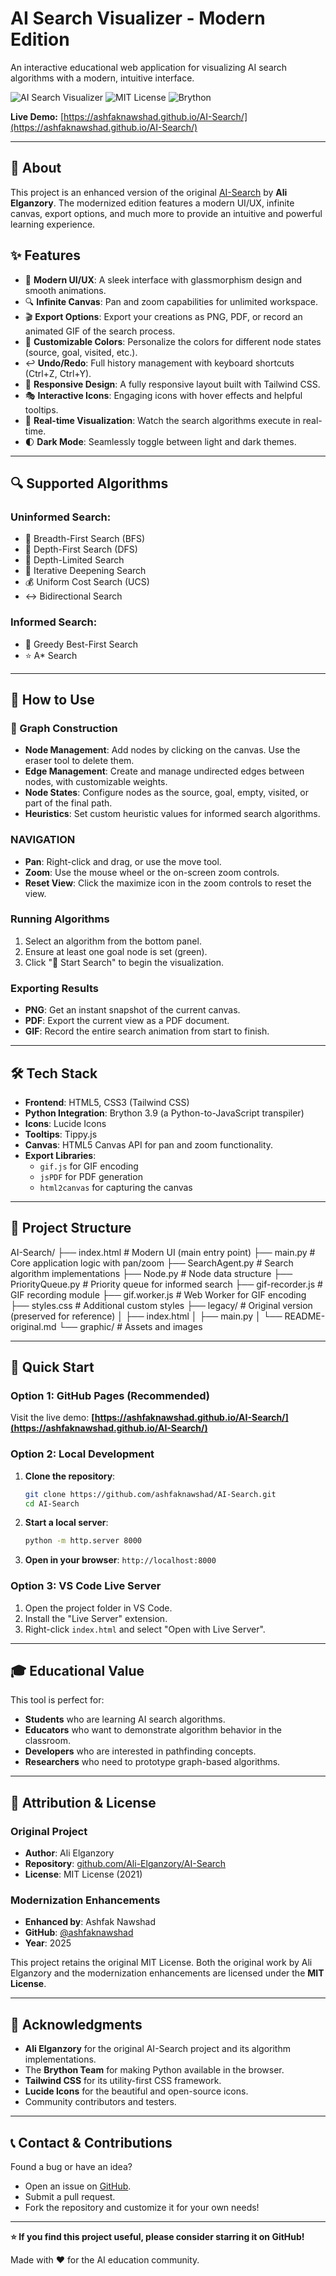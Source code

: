 # AI Search Visualizer - Modern Edition

An interactive educational web application for visualizing AI search algorithms with a modern, intuitive interface.

![AI Search Visualizer](https://img.shields.io/badge/AI-Search%20Visualizer-blueviolet?style=for-the-badge)
![MIT License](https://img.shields.io/badge/License-MIT-green.svg?style=for-the-badge)
![Brython](https://img.shields.io/badge/Brython-3.9-blue?style=for-the-badge)

**Live Demo:** [https://ashfaknawshad.github.io/AI-Search/](https://ashfaknawshad.github.io/AI-Search/)

---

## 🎯 About

This project is an enhanced version of the original [AI-Search](https://github.com/Ali-Elganzory/AI-Search) by **Ali Elganzory**. The modernized edition features a modern UI/UX, infinite canvas, export options, and much more to provide an intuitive and powerful learning experience.

## ✨ Features

- 🎨 **Modern UI/UX**: A sleek interface with glassmorphism design and smooth animations.
- 🔍 **Infinite Canvas**: Pan and zoom capabilities for unlimited workspace.
- 🎬 **Export Options**: Export your creations as PNG, PDF, or record an animated GIF of the search process.
- 🎨 **Customizable Colors**: Personalize the colors for different node states (source, goal, visited, etc.).
- ↩️ **Undo/Redo**: Full history management with keyboard shortcuts (Ctrl+Z, Ctrl+Y).
- 📱 **Responsive Design**: A fully responsive layout built with Tailwind CSS.
- 🎭 **Interactive Icons**: Engaging icons with hover effects and helpful tooltips.
- 🚀 **Real-time Visualization**: Watch the search algorithms execute in real-time.
- 🌓 **Dark Mode**: Seamlessly toggle between light and dark themes.

---

## 🔍 Supported Algorithms

### Uninformed Search:
- 🔵 Breadth-First Search (BFS)
- 🔴 Depth-First Search (DFS)
- 📏 Depth-Limited Search
- 🔁 Iterative Deepening Search
- 💰 Uniform Cost Search (UCS)
- ↔️ Bidirectional Search

### Informed Search:
- 🎯 Greedy Best-First Search
- ⭐ A* Search

---

## 📖 How to Use

### 🎨 Graph Construction

- **Node Management**: Add nodes by clicking on the canvas. Use the eraser tool to delete them.
- **Edge Management**: Create and manage undirected edges between nodes, with customizable weights.
- **Node States**: Configure nodes as the source, goal, empty, visited, or part of the final path.
- **Heuristics**: Set custom heuristic values for informed search algorithms.

### NAVIGATION

- **Pan**: Right-click and drag, or use the move tool.
- **Zoom**: Use the mouse wheel or the on-screen zoom controls.
- **Reset View**: Click the maximize icon in the zoom controls to reset the view.

### Running Algorithms

1. Select an algorithm from the bottom panel.
2. Ensure at least one goal node is set (green).
3. Click "🚀 Start Search" to begin the visualization.

### Exporting Results

- **PNG**: Get an instant snapshot of the current canvas.
- **PDF**: Export the current view as a PDF document.
- **GIF**: Record the entire search animation from start to finish.

---

## 🛠️ Tech Stack

- **Frontend**: HTML5, CSS3 (Tailwind CSS)
- **Python Integration**: Brython 3.9 (a Python-to-JavaScript transpiler)
- **Icons**: Lucide Icons
- **Tooltips**: Tippy.js
- **Canvas**: HTML5 Canvas API for pan and zoom functionality.
- **Export Libraries**:
    - `gif.js` for GIF encoding
    - `jsPDF` for PDF generation
    - `html2canvas` for capturing the canvas

---

## 📁 Project Structure

AI-Search/
├── index.html # Modern UI (main entry point)
├── main.py # Core application logic with pan/zoom
├── SearchAgent.py # Search algorithm implementations
├── Node.py # Node data structure
├── PriorityQueue.py # Priority queue for informed search
├── gif-recorder.js # GIF recording module
├── gif.worker.js # Web Worker for GIF encoding
├── styles.css # Additional custom styles
├── legacy/ # Original version (preserved for reference)
│ ├── index.html
│ ├── main.py
│ └── README-original.md
└── graphic/ # Assets and images


---

## 🚀 Quick Start

### Option 1: GitHub Pages (Recommended)

Visit the live demo: **[https://ashfaknawshad.github.io/AI-Search/](https://ashfaknawshad.github.io/AI-Search/)**

### Option 2: Local Development

1.  **Clone the repository**:
    ```bash
    git clone https://github.com/ashfaknawshad/AI-Search.git
    cd AI-Search
    ```
2.  **Start a local server**:
    ```bash
    python -m http.server 8000
    ```
3.  **Open in your browser**:
    `http://localhost:8000`

### Option 3: VS Code Live Server

1.  Open the project folder in VS Code.
2.  Install the "Live Server" extension.
3.  Right-click `index.html` and select "Open with Live Server".

---

## 🎓 Educational Value

This tool is perfect for:
- **Students** who are learning AI search algorithms.
- **Educators** who want to demonstrate algorithm behavior in the classroom.
- **Developers** who are interested in pathfinding concepts.
- **Researchers** who need to prototype graph-based algorithms.

---

## 🤝 Attribution & License

### Original Project
- **Author**: Ali Elganzory
- **Repository**: [github.com/Ali-Elganzory/AI-Search](https://github.com/Ali-Elganzory/AI-Search)
- **License**: MIT License (2021)

### Modernization Enhancements
- **Enhanced by**: Ashfak Nawshad
- **GitHub**: [@ashfaknawshad](https://github.com/ashfaknawshad)
- **Year**: 2025

This project retains the original MIT License. Both the original work by Ali Elganzory and the modernization enhancements are licensed under the **MIT License**.

---

## 🙏 Acknowledgments

- **Ali Elganzory** for the original AI-Search project and its algorithm implementations.
- The **Brython Team** for making Python available in the browser.
- **Tailwind CSS** for its utility-first CSS framework.
- **Lucide Icons** for the beautiful and open-source icons.
- Community contributors and testers.

---

## 📞 Contact & Contributions

Found a bug or have an idea?
- Open an issue on [GitHub](https://github.com/ashfaknawshad/AI-Search/issues).
- Submit a pull request.
- Fork the repository and customize it for your own needs!

---

**⭐ If you find this project useful, please consider starring it on GitHub!**

Made with ❤️ for the AI education community.